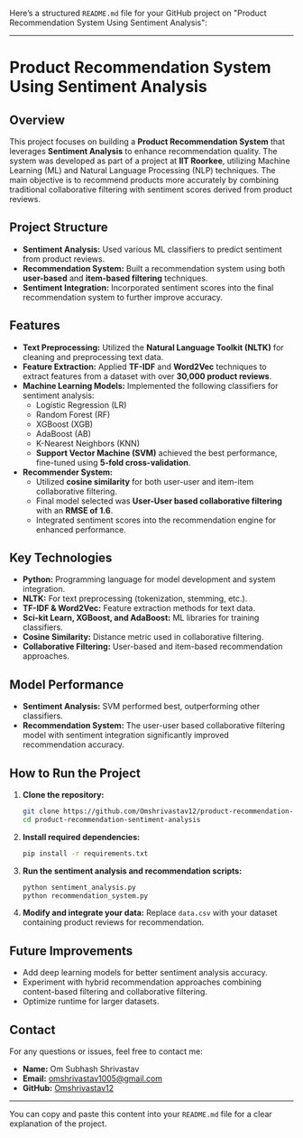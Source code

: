 Here’s a structured `README.md` file for your GitHub project on "Product Recommendation System Using Sentiment Analysis":

---

# Product Recommendation System Using Sentiment Analysis

## Overview

This project focuses on building a **Product Recommendation System** that leverages **Sentiment Analysis** to enhance recommendation quality. The system was developed as part of a project at **IIT Roorkee**, utilizing Machine Learning (ML) and Natural Language Processing (NLP) techniques. The main objective is to recommend products more accurately by combining traditional collaborative filtering with sentiment scores derived from product reviews.

## Project Structure

- **Sentiment Analysis:** Used various ML classifiers to predict sentiment from product reviews.
- **Recommendation System:** Built a recommendation system using both **user-based** and **item-based filtering** techniques.
- **Sentiment Integration:** Incorporated sentiment scores into the final recommendation system to further improve accuracy.

## Features

- **Text Preprocessing:** Utilized the **Natural Language Toolkit (NLTK)** for cleaning and preprocessing text data.
- **Feature Extraction:** Applied **TF-IDF** and **Word2Vec** techniques to extract features from a dataset with over **30,000 product reviews**.
- **Machine Learning Models:** Implemented the following classifiers for sentiment analysis:
  - Logistic Regression (LR)
  - Random Forest (RF)
  - XGBoost (XGB)
  - AdaBoost (AB)
  - K-Nearest Neighbors (KNN)
  - **Support Vector Machine (SVM)** achieved the best performance, fine-tuned using **5-fold cross-validation**.
- **Recommender System:**
  - Utilized **cosine similarity** for both user-user and item-item collaborative filtering.
  - Final model selected was **User-User based collaborative filtering** with an **RMSE of 1.6**.
  - Integrated sentiment scores into the recommendation engine for enhanced performance.

## Key Technologies

- **Python:** Programming language for model development and system integration.
- **NLTK:** For text preprocessing (tokenization, stemming, etc.).
- **TF-IDF & Word2Vec:** Feature extraction methods for text data.
- **Sci-kit Learn, XGBoost, and AdaBoost:** ML libraries for training classifiers.
- **Cosine Similarity:** Distance metric used in collaborative filtering.
- **Collaborative Filtering:** User-based and item-based recommendation approaches.

## Model Performance

- **Sentiment Analysis:** SVM performed best, outperforming other classifiers.
- **Recommendation System:** The user-user based collaborative filtering model with sentiment integration significantly improved recommendation accuracy.

## How to Run the Project

1. **Clone the repository:**
   ```bash
   git clone https://github.com/Omshrivastav12/product-recommendation-sentiment-analysis.git
   cd product-recommendation-sentiment-analysis
   ```

2. **Install required dependencies:**
   ```bash
   pip install -r requirements.txt
   ```

3. **Run the sentiment analysis and recommendation scripts:**
   ```bash
   python sentiment_analysis.py
   python recommendation_system.py
   ```

4. **Modify and integrate your data:**
   Replace `data.csv` with your dataset containing product reviews for recommendation.

## Future Improvements

- Add deep learning models for better sentiment analysis accuracy.
- Experiment with hybrid recommendation approaches combining content-based filtering and collaborative filtering.
- Optimize runtime for larger datasets.

## Contact

For any questions or issues, feel free to contact me:

- **Name:** Om Subhash Shrivastav
- **Email:** omshrivastav1005@gmail.com
- **GitHub:** [Omshrivastav12](https://github.com/Omshrivastav12)

---

You can copy and paste this content into your `README.md` file for a clear explanation of the project.
